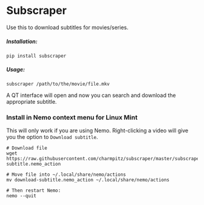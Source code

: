 # Subscraper
Use this to download subtitles for movies/series.

##### Installation:
```
pip install subscraper
```

##### Usage:
```
subscraper /path/to/the/movie/file.mkv
```
A QT interface will open and now you can search and download the appropriate subtitle.

### Install in Nemo context menu for Linux Mint
This will only work if you are using Nemo. Right-clicking a video will give you the option to `Download subtitle`.

```
# Download file
wget https://raw.githubusercontent.com/charmpitz/subscraper/master/subscraper/download-subtitle.nemo_action

# Move file into ~/.local/share/nemo/actions
mv download-subtitle.nemo_action ~/.local/share/nemo/actions

# Then restart Nemo:
nemo --quit
```